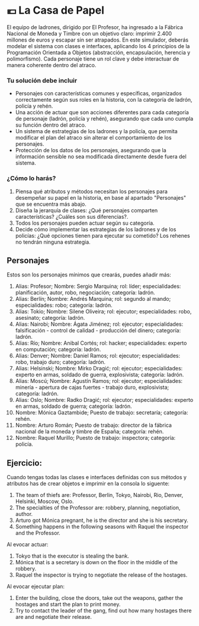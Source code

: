 # :euro: La Casa de Papel
El equipo de ladrones, dirigido por El Profesor, ha ingresado a la Fábrica Nacional de Moneda y Timbre con un objetivo claro: imprimir 2.400 millones de euros y escapar sin ser atrapados.
En este simulador, deberás modelar el sistema con clases e interfaces, aplicando los 4 principios de la Programación Orientada a Objetos (abstracción, encapsulación, herencia y polimorfismo). Cada personaje tiene un rol clave y debe interactuar de manera coherente dentro del atraco.

### Tu solución debe incluir
- Personajes con características comunes y específicas, organizados correctamente según sus roles en la historia, con la categoría de ladrón, policía y rehén.
- Una acción de actuar que son acciones diferentes para cada categoría de personaje (ladrón, policía y rehén), asegurando que cada uno cumpla su función dentro del atraco.
- Un sistema de estrategias de los ladrones y la policía, que permita modificar el plan del atraco sin alterar el comportamiento de los personajes.
- Protección de los datos de los personajes, asegurando que la información sensible no sea modificada directamente desde fuera del sistema.

### ¿Cómo lo harás?
1. Piensa qué atributos y métodos necesitan los personajes para desempeñar su papel en la historia, en base al apartado "Personajes" que se encuentra más abajo.
2. Diseña la jerarquía de clases: ¿Qué personajes comparten características? ¿Cuáles son sus diferencias?.
3. Todos los personajes pueden actuar según su categoría.
4. Decide cómo implementar las estrategias de los ladrones y de los policías: ¿Qué opciones tienen para ejecutar su cometido? Los rehenes no tendrán ninguna estrategia.

## Personajes
Estos son los personajes mínimos que crearás, puedes añadir más:
1. Alias: Profesor; Nombre: Sergio Marquina; rol: líder; especialidades: planificación, autor, robo, negociación; categoría: ladrón.
2. Alias: Berlín; Nombre: Andrés Marquina; rol: segundo al mando; especialidades: robo; categoría: ladrón.
3. Alias: Tokio; Nombre: Silene Oliveira; rol: ejecutor; especialidades: robo, asesinato; categoría: ladrón.
4. Alias: Nairobi; Nombre: Ágata Jiménez; rol: ejecutor; especialidades: falsificación - control de calidad - producción del dinero; categoría: ladrón.
5. Alias: Río; Nombre: Anibal Cortés; rol: hacker; especialidades: experto en computación; categoría: ladrón.
6. Alias: Denver; Nombre: Daniel Ramos; rol: ejecutor; especialidades: robo, trabajo duro; categoría: ladrón.
7. Alias: Helsinski; Nombre: Mirko Dragić; rol: ejecutor; especialidades: experto en armas, soldado de guerra, explosivista; categoría: ladrón.
8. Alias: Moscú; Nombre: Agustín Ramos; rol: ejecutor; especialidades: minería - apertura de cajas fuertes - trabajo duro, explosivista; categoría: ladrón.
9. Alias: Oslo; Nombre: Radko Dragić; rol: ejecutor; especialidades: experto en armas, soldado de guerra; categoría: ladrón.
10. Nombre: Mónica Gaztambide; Puesto de trabajo: secretaría; categoría: rehén.
11. Nombre: Arturo Román; Puesto de trabajo: director de la fábrica nacional de la moneda y timbre de España; categoría: rehén.
12. Nombre: Raquel Murillo; Puesto de trabajo: inspectora; categoría: policía.

## Ejercicio:
Cuando tengas todas las clases e interfaces definidas con sus métodos y atributos has de crear objetos e imprimir en la consola lo siguente:

1. The team of thiefs are: Professor, Berlin, Tokyo, Nairobi, Rio, Denver, Helsinki, Moscow, Oslo.
2. The specialties of the Professor are: robbery, planning, negotiation, author.
3. Arturo got Mónica pregnant, he is the director and she is his secretary.
4. Something happens in the following seasons with Raquel the inspector and the Professor.

Al evocar actuar:
1. Tokyo that is the executor is stealing the bank.
2. Mónica that is a secretary is down on the floor in the middle of the robbery.
3. Raquel the inspector is trying to negotiate the release of the hostages.

Al evocar ejecutar plan:
1. Enter the building, close the doors, take out the weapons, gather the hostages and start the plan to print money.
2. Try to contact the leader of the gang, find out how many hostages there are and negotiate their release.
